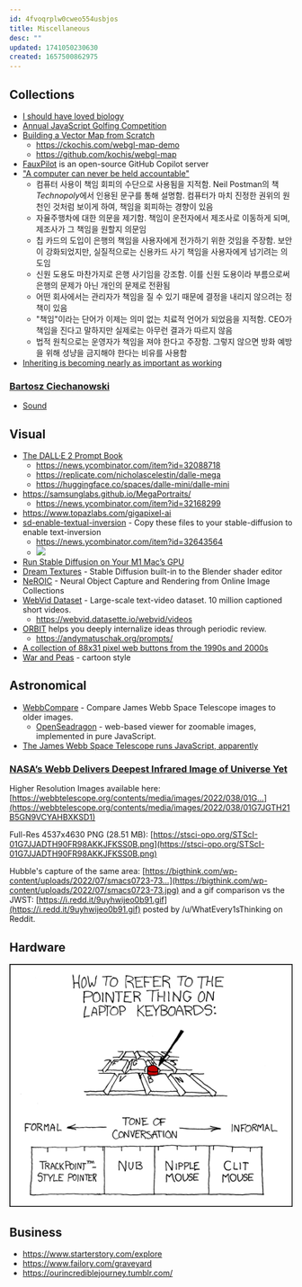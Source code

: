 ```yaml
---
id: 4fvoqrplw0cweo554usbjos
title: Miscellaneous
desc: ""
updated: 1741050230630
created: 1657500862975
---
```


## Collections

- [I should have loved biology](https://jsomers.net/i-should-have-loved-biology/)
- [Annual JavaScript Golfing Competition](https://js1024.fun/results/2022)
- [Building a Vector Map from Scratch](https://ckochis.com/building-a-vector-map-from-scratch)
  - https://ckochis.com/webgl-map-demo
  - https://github.com/kochis/webgl-map
- [FauxPilot](https://github.com/moyix/fauxpilot) is an open-source GitHub Copilot server
- ["A computer can never be held accountable"](https://news.hada.io/topic?id=19056)
  - 컴퓨터 사용이 책임 회피의 수단으로 사용됨을 지적함. Neil Postman의 책 *Technopoly*에서 인용된 문구를 통해 설명함. 컴퓨터가 마치 진정한 권위의 원천인 것처럼 보이게 하여, 책임을 회피하는 경향이 있음
  - 자율주행차에 대한 의문을 제기함. 책임이 운전자에서 제조사로 이동하게 되며, 제조사가 그 책임을 원할지 의문임
  - 칩 카드의 도입이 은행의 책임을 사용자에게 전가하기 위한 것임을 주장함. 보안이 강화되었지만, 실질적으로는 신용카드 사기 책임을 사용자에게 넘기려는 의도임
  - 신원 도용도 마찬가지로 은행 사기임을 강조함. 이를 신원 도용이라 부름으로써 은행의 문제가 아닌 개인의 문제로 전환됨
  - 어떤 회사에서는 관리자가 책임을 질 수 있기 때문에 결정을 내리지 않으려는 정책이 있음
  - "책임"이라는 단어가 이제는 의미 없는 치료적 언어가 되었음을 지적함. CEO가 책임을 진다고 말하지만 실제로는 아무런 결과가 따르지 않음
  - 법적 원칙으로는 운영자가 책임을 져야 한다고 주장함. 그렇지 않으면 방화 예방을 위해 성냥을 금지해야 한다는 비유를 사용함
- [Inheriting is becoming nearly as important as working](https://www.economist.com/leaders/2025/02/27/inheriting-is-becoming-nearly-as-important-as-working)

### [Bartosz Ciechanowski](https://ciechanow.ski/archives/)

- [Sound](https://ciechanow.ski/sound/)

## Visual

- [The DALL·E 2 Prompt Book](https://dallery.gallery/the-dalle-2-prompt-book/)
  - https://news.ycombinator.com/item?id=32088718
  - https://replicate.com/nicholascelestin/dalle-mega
  - https://huggingface.co/spaces/dalle-mini/dalle-mini
- https://samsunglabs.github.io/MegaPortraits/
  - https://news.ycombinator.com/item?id=32168299
- https://www.topazlabs.com/gigapixel-ai
- [sd-enable-textual-inversion](https://github.com/hlky/sd-enable-textual-inversion) - Copy these files to your stable-diffusion to enable text-inversion
  - https://news.ycombinator.com/item?id=32643564
  - ![](https://camo.githubusercontent.com/8fc4621d6a30a8bc94192aff7cfd3f5f5f588401752001c0d0888e898f8a93b1/68747470733a2f2f7465787475616c2d696e76657273696f6e2e6769746875622e696f2f7374617469632f696d616765732f65646974696e672f7465617365722e4a5047)
- [Run Stable Diffusion on Your M1 Mac’s GPU](https://news.ycombinator.com/item?id=32678664)
- [Dream Textures](https://github.com/carson-katri/dream-textures) - Stable Diffusion built-in to the Blender shader editor
- [NeROIC](https://github.com/snap-research/NeROIC) - Neural Object Capture and Rendering from Online Image Collections
- [WebVid Dataset](https://github.com/m-bain/webvid) - Large-scale text-video dataset. 10 million captioned short videos.
  - https://webvid.datasette.io/webvid/videos
- [ORBIT](https://withorbit.com/) helps you deeply internalize ideas through periodic review.
  - https://andymatuschak.org/prompts/
- [A collection of 88x31 pixel web buttons from the 1990s and 2000s](https://anlucas.neocities.org/88x31Buttons.html)
- [War and Peas](https://warandpeas.com/) - cartoon style

## Astronomical

- [WebbCompare](https://github.com/JohnEdChristensen/WebbCompare) - Compare James Webb Space Telescope images to older images.
  - [OpenSeadragon](https://github.com/openseadragon/openseadragon) - web-based viewer for zoomable images, implemented in pure JavaScript.
- [The James Webb Space Telescope runs JavaScript, apparently](https://www.theverge.com/2022/8/18/23206110/james-webb-space-telescope-javascript-jwst-instrument-control)

### [NASA’s Webb Delivers Deepest Infrared Image of Universe Yet](https://www.nasa.gov/image-feature/goddard/2022/nasa-s-webb-delivers-deepest-infrared-image-of-universe-yet)

Higher Resolution Images available here: [https://webbtelescope.org/contents/media/images/2022/038/01G...](https://webbtelescope.org/contents/media/images/2022/038/01G7JGTH21B5GN9VCYAHBXKSD1)

Full-Res 4537x4630 PNG (28.51 MB): [https://stsci-opo.org/STScI-01G7JJADTH90FR98AKKJFKSS0B.png](https://stsci-opo.org/STScI-01G7JJADTH90FR98AKKJFKSS0B.png)

Hubble's capture of the same area: [https://bigthink.com/wp-content/uploads/2022/07/smacs0723-73...](https://bigthink.com/wp-content/uploads/2022/07/smacs0723-73.jpg) and a gif comparison vs the JWST: [https://i.redd.it/9uyhwijeo0b91.gif](https://i.redd.it/9uyhwijeo0b91.gif) posted by /u/WhatEvery1sThinking on Reddit.

## Hardware

![](/assets/images/appropriate_term.png)

## Business

- https://www.starterstory.com/explore
- https://www.failory.com/graveyard
- https://ourincrediblejourney.tumblr.com/
